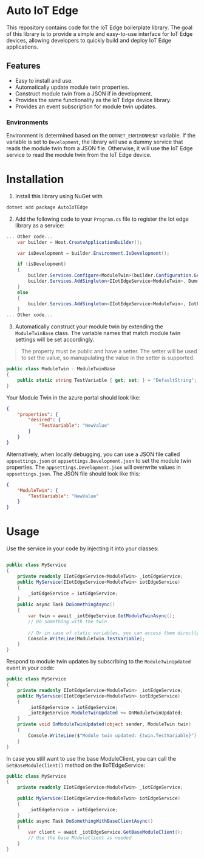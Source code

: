 # Auto IoT Edge
This repository contains code for the IoT Edge boilerplate library. The goal of this library is to provide a simple and easy-to-use interface for IoT Edge devices, allowing developers to quickly build and deploy IoT Edge applications.

## Features
- Easy to install and use.
- Automatically update module twin properties.
- Construct module twin from a JSON if in development.
- Provides the same functionality as the IoT Edge device library.
- Provides an event subscription for module twin updates.

### Environments
Environment is determined based on the `DOTNET_ENVIRONMENT` variable. If the variable is set to `Development`, 
the library will use a dummy service that reads the module twin from a JSON file. Otherwise, 
it will use the IoT Edge service to read the module twin from the IoT Edge device.

# Installation
1. Install this library using NuGet with
```bash
dotnet add package AutoIoTEdge
```

2. Add the following code to your `Program.cs` file to register the Iot edge library as a service:
```csharp
... Other code...
	var builder = Host.CreateApplicationBuilder();

	var isDevelopment = builder.Environment.IsDevelopment();

	if (isDevelopment)
	{
		builder.Services.Configure<ModuleTwin>(builder.Configuration.GetSection("ModuleTwin"));
		builder.Services.AddSingleton<IIotEdgeService<ModuleTwin>, DummyIotService<ModuleTwin>>();
	}
	else
	{
		builder.Services.AddSingleton<IIotEdgeService<ModuleTwin>, IotEdgeService<ModuleTwin>>();
	}
... Other code...
```

3. Automatically construct your module twin by extending the `ModuleTwinBase` class. The variable names that match module
twin settings will be set accordingly. 
> The property must be public and have a setter. The setter will be used to set the value, so manupulating the value in the setter is supported.

```csharp
public class ModuleTwin : ModuleTwinBase
{
	public static string TestVariable { get; set; } = "DefaultString";
}
```



Your Module Twin in the azure portal should look like:
```json
{
	"properties": {
		"desired": {
			"TestVariable": "NewValue"
		}
	}
}
```

Alternatively, when locally debugging, you can use a JSON file called `appsettings.json` or 
`appsettings.Development.json` to set the module twin properties. The `appsettings.Development.json` 
will overwrite values in `appsettings.json`. The JSON file should look like this:
```json
{
	"ModuleTwin": {
		"TestVariable": "NewValue"
	}
}
```

# Usage
Use the service in your code by injecting it into your classes:
```csharp

public class MyService
{
	private readonly IIotEdgeService<ModuleTwin> _iotEdgeService;
	public MyService(IIotEdgeService<ModuleTwin> iotEdgeService)
	{
		_iotEdgeService = iotEdgeService;
	}
	public async Task DoSomethingAsync()
	{
		var twin = await _iotEdgeService.GetModuleTwinAsync();
		// Do something with the twin
		
		// Or in case of static variables, you can access them directly
		Console.WriteLine(ModuleTwin.TestVariable);
	}
}
```

Respond to module twin updates by subscribing to the `ModuleTwinUpdated` event in your code:
```csharp
public class MyService
{
	private readonly IIotEdgeService<ModuleTwin> _iotEdgeService;
	public MyService(IIotEdgeService<ModuleTwin> iotEdgeService)
	{
		_iotEdgeService = iotEdgeService;
		_iotEdgeService.ModuleTwinUpdated += OnModuleTwinUpdated;
	}
	private void OnModuleTwinUpdated(object sender, ModuleTwin twin)
	{
		Console.WriteLine($"Module twin updated: {twin.TestVariable}");
	}
}

```

In case you still want to use the base ModuleClient, you can call the `GetBaseModuleClient()` method on the IIoTEdgeService:
```csharp
public class MyService
{
	private readonly IIotEdgeService<ModuleTwin> _iotEdgeService;

	public MyService(IIotEdgeService<ModuleTwin> iotEdgeService)
	{
		_iotEdgeService = iotEdgeService;
	}
	public async Task DoSomethingWithBaseClientAsync()
	{
		var client = await _iotEdgeService.GetBaseModuleClient();
		// Use the base ModuleClient as needed
	}
}
```